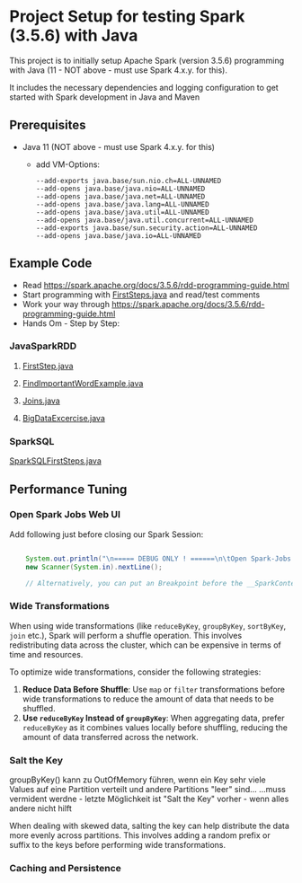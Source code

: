# Project Setup for testing Spark (3.5.6) with Java

This project is to initially setup Apache Spark (version 3.5.6) programming with Java 
(11 - NOT above - must use Spark 4.x.y. for this). 

It includes the necessary dependencies and logging configuration to get started with Spark development in Java and Maven

## Prerequisites
* Java 11 (NOT above - must use Spark 4.x.y. for this)
  * add VM-Options: 

        --add-exports java.base/sun.nio.ch=ALL-UNNAMED
        --add-opens java.base/java.nio=ALL-UNNAMED 
        --add-opens java.base/java.net=ALL-UNNAMED 
        --add-opens java.base/java.lang=ALL-UNNAMED 
        --add-opens java.base/java.util=ALL-UNNAMED 
        --add-opens java.base/java.util.concurrent=ALL-UNNAMED
        --add-exports java.base/sun.security.action=ALL-UNNAMED
        --add-opens java.base/java.io=ALL-UNNAMED
        

## Example Code

* Read https://spark.apache.org/docs/3.5.6/rdd-programming-guide.html
* Start programming with [FirstSteps.java](src/main/java/FirstSteps.java) and read/test comments
* Work your way through  https://spark.apache.org/docs/3.5.6/rdd-programming-guide.html
* Hands Om - Step by Step:

### JavaSparkRDD 
1. [FirstStep.java](src/main/java/dst/testing/spark/FirstSteps.java)

2. [FindImportantWordExample.java](src/main/java/dst/testing/spark/FindImportantWordExample.java)
   
3. [Joins.java](src/main/java/dst/testing/spark/Joins.java)

4. [BigDataExcercise.java](src/main/java/dst/testing/spark/BigDataExcercise.java)

### SparkSQL

[SparkSQLFirstSteps.java](src/main/java/dst/testing/spark/SparkSQLFirstSteps.java)

## Performance Tuning

### Open Spark Jobs Web UI

Add following just before closing our Spark Session:

```java

    System.out.println("\n===== DEBUG ONLY ! ======\n\tOpen Spark-Jobs page at http://localhost:4040 to analyze execution performande - Press Enter when finished\n=========================\n");
    new Scanner(System.in).nextLine();

    // Alternatively, you can put an Breakpoint before the __SparkContext__is "close()"ed and DEBUG your App ....
```

### Wide Transformations

When using wide transformations (like `reduceByKey`, `groupByKey`, `sortByKey`, `join` etc.), Spark will perform a shuffle operation. This involves redistributing data across the cluster, which can be expensive in terms of time and resources.

To optimize wide transformations, consider the following strategies:

1. **Reduce Data Before Shuffle**: Use `map` or `filter` transformations before wide transformations to reduce the amount of data that needs to be shuffled.
2. **Use `reduceByKey` Instead of `groupByKey`**: When aggregating data, prefer `reduceByKey` as it combines values locally before shuffling, reducing the amount of data transferred across the network.

### Salt the Key
groupByKey() kann zu OutOfMemory führen, wenn ein Key sehr viele Values auf eine Partition verteilt und andere Partitions "leer" sind...
...muss vermident werdne - letzte Möglichkeit ist "Salt the Key" vorher - wenn alles andere nicht hilft  

When dealing with skewed data, salting the key can help distribute the data more evenly across partitions. This involves adding a random prefix or suffix to the keys before performing wide transformations.

### Caching and Persistence